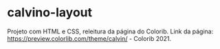 # calvino-layout
Projeto com HTML e CSS, releitura da página do Colorib. Link da página: https://preview.colorlib.com/theme/calvin/ - Colorib 2021.
